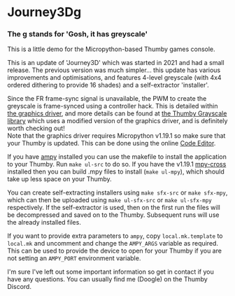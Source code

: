 # Journey3Dg
### The g stands for 'Gosh, it has greyscale'

This is a little demo for the Micropython-based Thumby games console.

This is an update of 'Journey3D' which was started in 2021 and had a small release. The previous version was much simpler... this update has various improvements and optimisations, and features 4-level greyscale (with 4x4 ordered dithering to provide 16 shades) and a self-extractor 'installer'.

Since the FR frame-sync signal is unavailable, the PWM to create the greyscale is frame-synced using a controller hack. This is detailed within [the graphics driver](src/ssd1306grey.py), and more details can be found at [the Thumby Grayscale library](https://github.com/Timendus/thumby-grayscale) which uses a modified version of the graphics driver, and is definitely worth checking out!  
Note that the graphics driver requires Micropython v1.19.1 so make sure that your Thumby is updated. This can be done using the online [Code Editor](https://code.thumby.us/).

If you have [ampy](https://github.com/scientifichackers/ampy) installed you can use the makefile to install the application to your Thumby. Run `make ul-src` to do so. If you have the v1.19.1 [mpy-cross](https://pypi.org/project/mpy-cross/) installed then you can build .mpy files to install (`make ul-mpy`), which should take up less space on your Thumby.

You can create self-extracting installers using `make sfx-src` or `make sfx-mpy`, which can then be uploaded using `make ul-sfx-src` or `make ul-sfx-mpy` respectively. If the self-extractor is used, then on the first run the files will be decompressed and saved on to the Thumby. Subsequent runs will use the already installed files.

If you want to provide extra parameters to `ampy`, copy `local.mk.template` to `local.mk` and uncomment and change the `AMPY_ARGS` variable as required. This can be used to provide the device to open for your Thumby if you are not setting an `AMPY_PORT` environment variable.

I'm sure I've left out some important information so get in contact if you have any questions. You can usually find me (Doogle) on the Thumby Discord.
